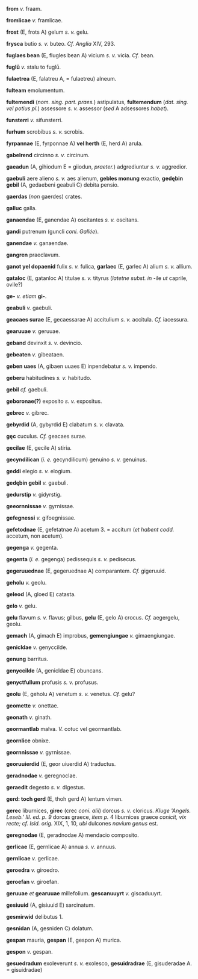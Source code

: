**from** *v.* fraam.

**fromlicae** *v.* framlicae.

**frost** (E, frots A) gelum *s. v.* gelu.

**frysca** butio *s. v.* buteo. *Cf. Anglia* XIV, 293.

**fuglaes bean** (E, flugles bean A) vicium *s. v.* vicia. *Cf.* bean.

**fuglū** *v.* stalu to fuglū.

**fulaetrea** (E, falatreu A, = fulaetreu) alneum.

**fulteam** emolumentum.

**fultemendi** (*nom. sing. part. praes.*) astipulatus, **fultemendum**
(*dat. sing. vel potius pl.*) assessore *s. v.* assessor (*sed* A
adsessores *habet*).

**funsterri** *v.* sifunsterri.

**furhum** scrobibus *s. v.* scrobis.

**fyrpannae** (E, fyrponnae A) **vel herth** (E, herd A) arula.

**gabelrend** circinno *s. v.* circinum.

**gaeadun** (A, gihiodum E = giiodun, *praeter.*) adgrediuntur *s. v.*
aggredior.

**gaebuli** aere alieno *s. v.* aes alienum, **gebles monung** exactio,
**gedębin gebil** (A, gedaebeni geabuli C) debita pensio.

**gaerdas** (*non* gaerdes) crates.

**galluc** galla.

**ganaendae** (E, ganendae A) oscitantes *s. v.* oscitans.

**gandi** putrenum (guncli *coni. Gallée*).

**ganendae** *v.* ganaendae.

**gangren** praeclavum.

**ganot yel dopaenid** fulix *s. v.* fulica, **garlaec** (E, garlec A)
alium *s. v.* allium.

**gataloc** (E, gatanloc A) titulae *s. v.* tityrus (*latetne subst. in*
-ile *ut* caprile, ovile?)

**ge-** *v. etiam* **gi-**.

**geabuli** *v.* gaebuli.

**geacaes surae** (E, gecaessarae A) accitulium *s. v.* accitula. *Cf.*
iacessura.

**gearuuae** *v.* geruuae.

**geband** devinxit *s. v.* devincio.

**gebeaten** *v.* gibeataen.

**geben uaes** (A, gibaen uuaes E) inpendebatur *s. v.* impendo.

**geberu** habitudines *s. v.* habitudo.

**gebil** *cf.* gaebuli.

**geboronae(?)**  exposito *s. v.* expositus.

**gebrec** *v.* gibrec.

**gebyrdid** (A, gybyrdid E) clabatum *s. v.* clavata.

**gęc** cuculus. *Cf.* geacaes surae.

**gecilae** (E, gecile A) stiria.

**gecyndilican** (*i. e.* gecyndilicum) genuino *s. v.* genuinus.

**geddi** elegio *s. v.* elogium.

**gedębin gebil** *v.* gaebuli.

**gedurstip** *v.* gidyrstig.

**geeornnissae** *v.* gyrnissae.

**gefegnessi** *v.* gifoegnissae.

**gefetodnae** (E, gefetatnae A) acetum 3. = accitum (*et habent codd.*
accetum, non acetum).

**gegenga** *v.* gegenta.

**gegenta** (*i. e.* gegenga) pedissequis *s. v.* pedisecus.

**gegeruuednae** (E, gegeruednae A) comparantem. *Cf.* gigeruuid.

**geholu** *v.* geolu.

**geleod** (A, gloed E) catasta.

**gelo** *v.* gelu.

**gelu** flavum *s. v.* flavus; gilbus, **gelu** (E, gelo A) crocus.
*Cf.* aegergelu, geolu.

**gemach** (A, gimach E) improbus, **gemengiungae** *v.* gimaengiungae.

**genicldae** *v.* genyccilde.

**genung** barritus.

**genyccilde** (A, genicldae E) obuncans.

**genyctfullum** profusis *s. v.* profusus.

**geolu** (E, geholu A) venetum *s. v.* venetus. *Cf.* gelu?

**geomette** *v.* onettae.

**geonath** *v.* ginath.

**geormantlab** malva. *V.* cotuc vel geormantlab.

**geornlice** obnixe.

**geornnissae** *v.* gyrnissae.

**georuuierdid** (E, geor uiuerdid A) traductus.

**geradnodae** *v.* geregnoclae.

**geraedit** degesto *s. v.* digestus.

**gerd: toch gerd** (E, thoh gerd A) lentum vimen.

**gerec** liburnices, **girec** (crec *coni. alii*) dorcus *s. v.*
cloricus. *Kluge 'Angels. Leseb.' III. ed. p. 9* dorcas graece, *item
p.* 4 liburnices graece *conicit, vix recte; cf. Isid. orig.* XIX, 1,
10, *ubi* dulcones *navium genus* est.

**geregnodae** (E, geradnodae A) mendacio composito.

**gerlicae** (E, gernlicae A) annua *s. v.* annuus.

**gernlicae** *v.* gerlicae.

**geroedra** *v.* giroedro.

**geroefan** *v.* giroefan.

**geruuae** *et* **gearuuae** millefolium. **gescanuuyrt** *v.*
giscaduuyrt.

**gesiuuid** (A, gisiuuid E) sarcinatum.

**gesmirwid** delibutus 1.

**gesnidan** (A, gesniden C) dolatum.

**gespan** mauria, **gespan** (E, gespon A) murica.

**gespon** *v.* gespan.

**gesuedradum** exoleverunt *s. v.* exolesco, **gesuidradrae** (E,
gisuderadae A. = gisuidradae)
